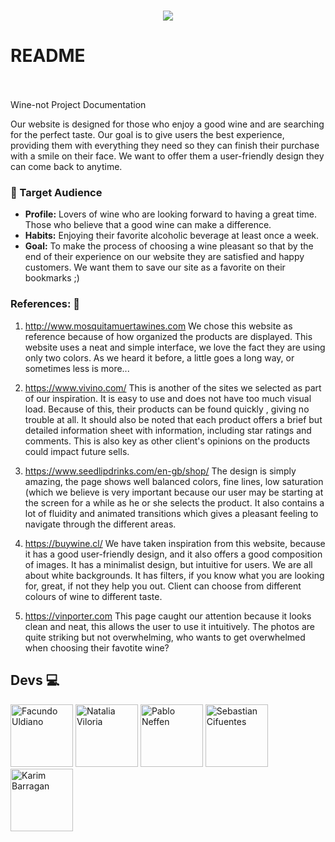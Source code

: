 
<p align="center">
 <h1 align="center">
   <img src="https://github.com/Rebelzob/grupo_9_DrinksForGeeks/blob/28f29299d305ff6ad072152a443c4b7b94d33164/Wine-not%20Project.png" />
 </p>

 # README
   <br>
   <br>
   Wine-not Project Documentation
 </h1>
 
Our website  is designed for those who enjoy a good wine and are searching for the perfect taste.  Our goal is to give users the best experience, providing them with everything they need so they can finish  their purchase with a smile on their face. We want to offer them  a user-friendly design they can come back to anytime. 

### 🎯 Target Audience

- **Profile:** Lovers of wine who  are looking forward to having a great time.  Those who believe that a good wine can make a difference.
- **Habits:** Enjoying their favorite  alcoholic beverage at least once a week.
- **Goal:** To make the process of choosing a wine pleasant so that by the end of their experience on our website they are satisfied and happy customers. We want them to save our site as a favorite on their bookmarks ;) 


### References: 📑

1. http://www.mosquitamuertawines.com We chose this website  as  reference because of how organized the products are displayed.  This website uses  a neat  and simple interface, we love  the fact they are using only two colors. As we heard it before,  a little goes a long way, or sometimes less is more...

2. https://www.vivino.com/ This is another of the sites we selected as part of our inspiration. It is easy to use and does not have too much visual load. Because of this, their products can be found quickly , giving no trouble  at all. It should also be noted that each product offers a brief but detailed information sheet with information, including star ratings and comments.  This is also key as other client's opinions on the products could impact future sells. 

3. https://www.seedlipdrinks.com/en-gb/shop/ The design is simply amazing,  the page shows well balanced colors, fine lines, low saturation (which we believe is very important because our user may be starting at the screen for a while as he or she selects the product. It also contains a lot of fluidity and animated transitions which gives a pleasant feeling to navigate through the different areas.

4. https://buywine.cl/ We have taken inspiration from this website, because it has a good user-friendly design, and it also  offers a good composition of images. It has a minimalist design, but intuitive for users. We are all about white backgrounds. It has filters, if you know what you are looking for, great, if not they help you out. Client can choose from different colours of wine to different taste. 

5. https://vinporter.com This page caught our attention because it looks clean and neat, this  allows the user to use it intuitively. The photos are quite striking but not overwhelming, who wants to get overwhelmed when choosing their favotite wine? 

## **Devs** 💻
<a href="https://github.com/FacundoUndiano1" target="_blank"><img src="https://avatars.githubusercontent.com/u/108700220?v=4" alt="Facundo Uldiano" width="100"></a>
<a href="https://github.com/nataliaviloria009" target="_blank"><img src="https://avatars.githubusercontent.com/u/108700201?v=4" alt="Natalia Viloria" width="100"></a>
<a href="https://github.com/Pabloneffen"><img src="https://avatars.githubusercontent.com/u/108700235?v=4" alt="Pablo Neffen" width="100"></a>
<a href="https://github.com/sebastiancifuentes28" target="_blank"><img src="https://avatars.githubusercontent.com/u/108700244?v=4" alt="Sebastian Cifuentes" width="100"></a>
<a href="https://github.com/Rebelzob" target="_blank"><img src="https://avatars.githubusercontent.com/u/52711805?v=4" alt="Karim Barragan" width="100"></a>
